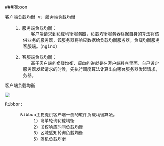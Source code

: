 ###Ribbon

<pre>
客户端负载均衡 VS 服务端负载均衡

    1、服务端负载均衡：
          客户端请求到负载均衡服务器，负载均衡服务器根据自身的算法将该请求转给某台真正提
       供业务的服务器，该服务器将响应数据给负载均衡服务器，负载均衡服务器最后将数据返回给
       客服端。（nginx）

    2、客服端负载均衡：
          基于客户端的负载均衡，简单的说就是在客户端程序里面，自己设定一个调度算法，在向
       服务器发起请求的时候，先执行调度算法计算出向哪台服务器发起请求，然后再发起请求给服
       务器。
</pre>

客户端负载均衡

![](https://i.imgur.com/yTbMmP5.png)

<pre>
Ribbon:

      Ribbon主要提供客户端一侧的软件负载均衡算法。
           1）简单轮询负载均衡
           2）加权响应时间负载均衡
           3）区域感知轮询负载均衡
           5）随机负载均衡
</pre>